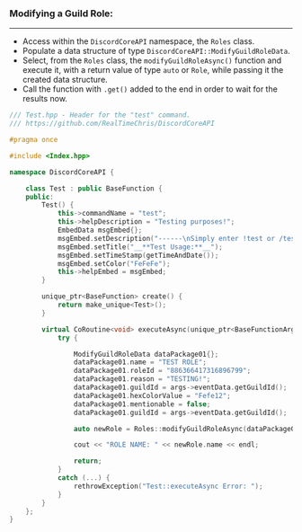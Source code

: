 ### **Modifying a Guild Role:**
---
- Access within the `DiscordCoreAPI` namespace, the `Roles` class.
- Populate a data structure of type `DiscordCoreAPI::ModifyGuildRoleData`.
- Select, from the `Roles` class, the `modifyGuildRoleAsync()` function and execute it, with a return value of type `auto` or `Role`, while passing it the created data structure.
- Call the function with `.get()` added to the end in order to wait for the results now.

```cpp
/// Test.hpp - Header for the "test" command.
/// https://github.com/RealTimeChris/DiscordCoreAPI

#pragma once

#include <Index.hpp>

namespace DiscordCoreAPI {

	class Test : public BaseFunction {
	public:
		Test() {
			this->commandName = "test";
			this->helpDescription = "Testing purposes!";
			EmbedData msgEmbed{};
			msgEmbed.setDescription("------\nSimply enter !test or /test!\n------");
			msgEmbed.setTitle("__**Test Usage:**__");
			msgEmbed.setTimeStamp(getTimeAndDate());
			msgEmbed.setColor("FeFeFe");
			this->helpEmbed = msgEmbed;
		}

		unique_ptr<BaseFunction> create() {
			return make_unique<Test>();
		}

		virtual CoRoutine<void> executeAsync(unique_ptr<BaseFunctionArguments> args) {
			try {

				ModifyGuildRoleData dataPackage01{};
				dataPackage01.name = "TEST ROLE";
				dataPackage01.roleId = "886366417316896799";
				dataPackage01.reason = "TESTING!";
				dataPackage01.guildId = args->eventData.getGuildId();
				dataPackage01.hexColorValue = "Fefe12";
				dataPackage01.mentionable = false;
				dataPackage01.guildId = args->eventData.getGuildId();

				auto newRole = Roles::modifyGuildRoleAsync(dataPackage01).get();

				cout << "ROLE NAME: " << newRole.name << endl;

				return;
			}
			catch (...) {
				rethrowException("Test::executeAsync Error: ");
			}
		}
	};
}


```
